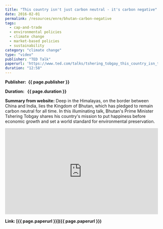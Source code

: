 ```yaml
---
title: "This country isn't just carbon neutral - it's carbon negative"
date: 2016-02-01
permalink: /resources/enre/bhutan-carbon-negative
tags:
  - cap-and-trade
  - environmental policies
  - climate change
  - market-based policies
  - sustainability
category: "climate change"
type: "video"
publisher: "TED Talk"
paperurl: 'https://www.ted.com/talks/tshering_tobgay_this_country_isn_t_just_carbon_neutral_it_s_carbon_negative?subtitle=en'
duration: "12:58"
---
```



**<span class="bold-podcast">Publisher: </span>&nbsp;<span class="text-podcast">{{ page.publisher }}</span>**

**<span class="bold-podcast">Duration: </span>&nbsp;<span class="text-podcast"> {{ page.duration }}</span>**

**<span class="bold-podcast">Summary from website:</span>**
Deep in the Himalayas, on the border between China and India, lies the Kingdom of Bhutan, which has pledged to remain carbon neutral for all time. In this illuminating talk, Bhutan's Prime Minister Tshering Tobgay shares his country's mission to put happiness before economic growth and set a world standard for environmental preservation.

<div style="max-width:1024px">
  <div style="position:relative;height:0;padding-bottom:56.25%">
    <iframe src="https://embed.ted.com/talks/tshering_tobgay_this_country_isn_t_just_carbon_neutral_it_s_carbon_negative?subtitle=en" width="1024px" height="576px" title="This country isn't just carbon neutral -- it's carbon negative" style="position:absolute;left:0;top:0;width:100%;height:100%"  frameborder="0" scrolling="no" allowfullscreen onload="window.parent.postMessage('iframeLoaded', 'https://embed.ted.com')"></iframe>
  </div>
</div>


**<span class="small-podcast">Link:</span>&nbsp;<span class="links-podcast">[{{ page.paperurl }}]({{ page.paperurl }})</span>**